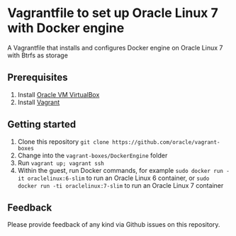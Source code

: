 # Vagrantfile to set up Oracle Linux 7 with Docker engine
A Vagrantfile that installs and configures Docker engine on Oracle Linux 7 with Btrfs as storage 

## Prerequisites
1. Install [Oracle VM VirtualBox](https://www.virtualbox.org/wiki/Downloads)
2. Install [Vagrant](https://vagrantup.com/)

## Getting started
1. Clone this repository `git clone https://github.com/oracle/vagrant-boxes`
2. Change into the `vagrant-boxes/DockerEngine` folder
3. Run `vagrant up; vagrant ssh`
4. Within the guest, run Docker commands, for example `sudo docker run -it oraclelinux:6-slim` to run an Oracle Linux 6 container, or `sudo docker run -ti oraclelinux:7-slim` to run an Oracle Linux 7 container

## Feedback
Please provide feedback of any kind via Github issues on this repository.
